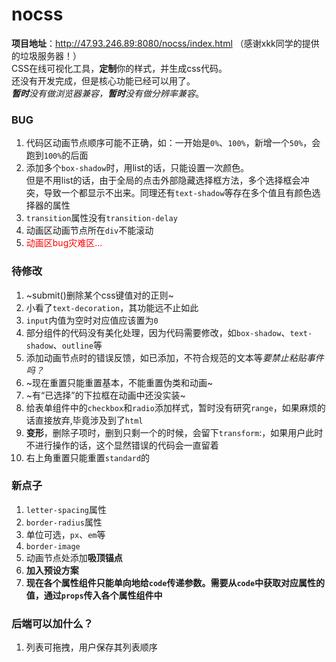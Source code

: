 # nocss  
**项目地址**：http://47.93.246.89:8080/nocss/index.html  （感谢xkk同学的提供的垃圾服务器！）  
CSS在线可视化工具，**定制**你的样式，并生成css代码。  
还没有开发完成，但是核心功能已经可以用了。  
***暂时**没有做浏览器兼容，**暂时**没有做分辨率兼容*。

### BUG
1. 代码区动画节点顺序可能不正确，如：一开始是`0%`、`100%`，新增一个`50%`，会跑到`100%`的后面
2. 添加多个`box-shadow`时，用list的话，只能设置一次颜色。  
但是不用list的话，由于全局的点击外部隐藏选择框方法，多个选择框会冲突，导致一个都显示不出来。同理还有`text-shadow`等存在多个值且有颜色选择器的属性
3. `transition`属性没有`transition-delay`
4. 动画区动画节点所在`div`不能滚动
5. <font color=FF0000>动画区bug灾难区...</font>
 

### 待修改

1. ~submit()删除某个css键值对的正则~
2. 小看了`text-decoration`，其功能远不止如此
3. `input`内值为空时对应值应该置为`0`
4. 部分组件的代码没有美化处理，因为代码需要修改，如`box-shadow`、`text-shadow`、`outline`等
5. 添加动画节点时的错误反馈，如已添加，不符合规范的文本等*要禁止粘贴事件吗？*
6. ~现在重置只能重置基本，不能重置伪类和动画~
7. ~有“已选择”的下拉框在动画中还没实装~
8. 给表单组件中的`checkbox`和`radio`添加样式，暂时没有研究`range`，如果麻烦的话直接放弃,毕竟涉及到了`html`
11. **变形**，删除子项时，删到只剩一个的时候，会留下`transform`:，如果用户此时不进行操作的话，这个显然错误的代码会一直留着
12. 右上角重置只能重置`standard`的


 
### 新点子

1. `letter-spacing`属性
2. `border-radius`属性
3. 单位可选，`px`、`em`等
4. `border-image`
5. 动画节点处添加**吸顶锚点**
6. **加入预设方案**
7. **现在各个属性组件只能单向地给`code`传递参数。需要从`code`中获取对应属性的值，通过`props`传入各个属性组件中**



### 后端可以加什么？
1. 列表可拖拽，用户保存其列表顺序
